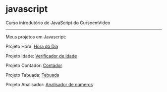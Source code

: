 # javascript
Curso introdutório de JavaScript do CursoemVideo

---

Meus projetos em Javascript:

Projeto Hora: [Hora do Dia](https://lucass-ferreira.github.io/javascript/execicios/aula012-6/aula12-ex/ex014/ex014.html)

Projeto Idade: [Verificador de Idade](https://lucass-ferreira.github.io/javascript/execicios/aula012-6/aula12-ex/ex015/ex015.html)

Projeto Contador: [Contador](https://lucass-ferreira.github.io/javascript/execicios/aula014-8/aula014ex/ex018/ex018.html)

Projeto Tabuada: [Tabuada](https://lucass-ferreira.github.io/javascript/execicios/aula014-8/aula014ex/ex019/ex019.html)

Projeto Analisador: [Analisador de números](https://lucass-ferreira.github.io/javascript/execicios/aula016-10/aula16ex/ex022/ex022.html)


